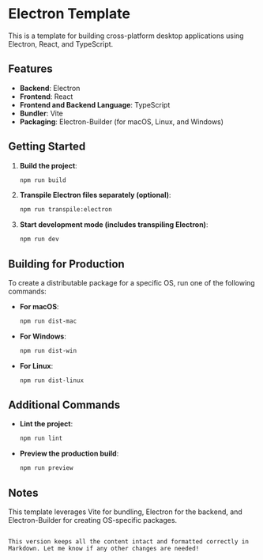 
# Electron Template

This is a template for building cross-platform desktop applications using Electron, React, and TypeScript.

## Features

-   **Backend**: Electron
-   **Frontend**: React
-   **Frontend and Backend Language**: TypeScript
-   **Bundler**: Vite
-   **Packaging**: Electron-Builder (for macOS, Linux, and Windows)

## Getting Started

1. **Build the project**:
    ```bash
    npm run build
    ```

2. **Transpile Electron files separately (optional)**:

    ```bash
    npm run transpile:electron
    ```

3. **Start development mode (includes transpiling Electron)**:
    ```bash
    npm run dev
    ```

## Building for Production

To create a distributable package for a specific OS, run one of the following commands:

-   **For macOS**:

    ```bash
    npm run dist-mac
    ```

-   **For Windows**:

    ```bash
    npm run dist-win
    ```

-   **For Linux**:
    ```bash
    npm run dist-linux
    ```

## Additional Commands

-   **Lint the project**:

    ```bash
    npm run lint
    ```

-   **Preview the production build**:
    ```bash
    npm run preview
    ```

## Notes

This template leverages Vite for bundling, Electron for the backend, and Electron-Builder for creating OS-specific packages.

```

This version keeps all the content intact and formatted correctly in Markdown. Let me know if any other changes are needed!
```